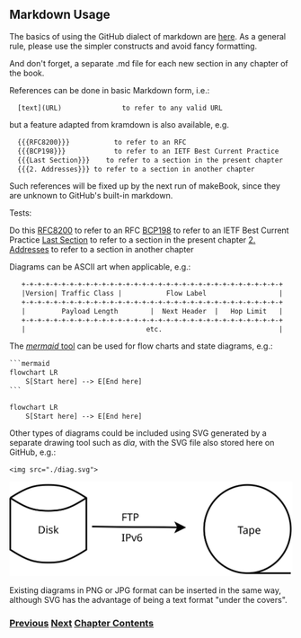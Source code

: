 ## Markdown Usage

The basics of using the GitHub dialect of markdown are [here](https://docs.github.com/en/get-started/writing-on-github/getting-started-with-writing-and-formatting-on-github/basic-writing-and-formatting-syntax). As a general rule, please use the simpler constructs and avoid fancy formatting.

And don't forget, a separate .md file for each new section in any chapter of the book.

References can be done in basic Markdown form, i.e.:

~~~
  [text](URL)               to refer to any valid URL
~~~

but a feature adapted from kramdown is also available, e.g.

~~~
  {{{RFC8200}}}           to refer to an RFC
  {{{BCP198}}}            to refer to an IETF Best Current Practice
  {{{Last Section}}}    to refer to a section in the present chapter
  {{{2. Addresses}}} to refer to a section in another chapter
~~~

Such references will be fixed up by the next run of makeBook,
since they are unknown to GitHub's built-in markdown.

Tests:

Do this [RFC8200](https://www.rfc-editor.org/info/RFC8200)          to refer to an RFC
[BCP198](https://www.rfc-editor.org/info/BCP198)          to refer to an IETF Best Current Practice
[Last Section](Last%20Section.md)    to refer to a section in the present chapter
[2. Addresses](../2.%20IPv6%20Basic%20Technology/Addresses.md) to refer to a section in another chapter


Diagrams can be ASCII art when applicable, e.g.:
~~~
   +-+-+-+-+-+-+-+-+-+-+-+-+-+-+-+-+-+-+-+-+-+-+-+-+-+-+-+-+-+-+-+-+
   |Version| Traffic Class |           Flow Label                  |
   +-+-+-+-+-+-+-+-+-+-+-+-+-+-+-+-+-+-+-+-+-+-+-+-+-+-+-+-+-+-+-+-+
   |         Payload Length        |  Next Header  |   Hop Limit   |
   +-+-+-+-+-+-+-+-+-+-+-+-+-+-+-+-+-+-+-+-+-+-+-+-+-+-+-+-+-+-+-+-+
   |                              etc.                             |
~~~

The [*mermaid* tool](https://docs.github.com/en/get-started/writing-on-github/working-with-advanced-formatting/creating-diagrams) can be used for flow charts and state diagrams, e.g.:

~~~
```mermaid
flowchart LR
    S[Start here] --> E[End here]
```
~~~

```mermaid
flowchart LR
    S[Start here] --> E[End here]
```

Other types of diagrams could be included using SVG generated by a separate drawing tool such as *dia*, with the SVG file also stored here on GitHub, e.g.:

~~~
<img src="./diag.svg">
~~~
<img src="./diag.svg">

Existing diagrams in PNG or JPG format can be inserted in the same way, although SVG has the advantage of being a text format "under the covers".


<!-- Link lines generated automatically; do not delete -->
### [<ins>Previous</ins>](Section%20Template.md) [<ins>Next</ins>](Last%20Section.md) [<ins>Chapter Contents</ins>](99.%20Chapter%20Template.md)
